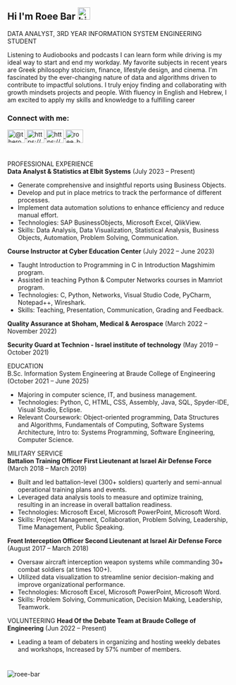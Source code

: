 ## Hi I'm Roee Bar <img src="https://user-images.githubusercontent.com/1303154/88677602-1635ba80-d120-11ea-84d8-d263ba5fc3c0.gif" width="28px" height="28px" alt="hi">

DATA ANALYST, 3RD YEAR INFORMATION SYSTEM ENGINEERING STUDENT

Listening to Audiobooks and podcasts I can learn form while driving is my ideal way to start and end my workday.
My favorite subjects in recent years are Greek philosophy stoicism, finance, lifestyle design, and cinema.
I'm fascinated by the ever-changing nature of data and algorithms driven to contribute to impactful solutions.
I truly enjoy finding and collaborating with growth mindsets projects and people.
With fluency in English and Hebrew, I am excited to apply my skills and knowledge to a fulfilling career

<h3 align="left">Connect with me:</h3>
<p align="left">
  <a href="https://twitter.com/@theroeebar" target="blank">
      <img align="center" src="https://raw.githubusercontent.com/rahuldkjain/github-profile-readme-generator/master/src/images/icons/Social/twitter.svg" alt="@theroeebar" height="30" width="40"/>
  </a>
<a href="https://www.linkedin.com/in/roee-bar/" target="blank">
  <img align="center" src="https://raw.githubusercontent.com/rahuldkjain/github-profile-readme-generator/master/src/images/icons/Social/linked-in-alt.svg" alt="https://www.linkedin.com/in/roee-bar/" height="30" width="40"/>
</a>
<a href="https://www.facebook.com/roee45" target="blank">
  <img align="center" src="https://raw.githubusercontent.com/rahuldkjain/github-profile-readme-generator/master/src/images/icons/Social/facebook.svg" alt="https://www.facebook.com/roee45" height="30" width="40"/>
</a>
<a href="https://instagram.com/roee_bar" target="blank">
  <img align="center" src="https://raw.githubusercontent.com/rahuldkjain/github-profile-readme-generator/master/src/images/icons/Social/instagram.svg" alt="roee_bar" height="30" width="40"/>
</a>
</p>

#

PROFESSIONAL EXPERIENCE<br>
**Data Analyst & Statistics at Elbit Systems** (July 2023 – Present)
- Generate comprehensive and insightful reports using Business Objects.
- Develop and put in place metrics to track the performance of different processes.
- Implement data automation solutions to enhance efficiency and reduce manual effort.
- Technologies: SAP BusinessObjects, Microsoft Excel, QlikView.
- Skills: Data Analysis, Data Visualization, Statistical Analysis, Business Objects, Automation, Problem Solving, Communication.

**Course Instructor at Cyber Education Center** (July 2022 – June 2023)
- Taught Introduction to Programming in C in Introduction Magshimim program.
- Assisted in teaching Python & Computer Networks courses in Mamriot program.
- Technologies: C, Python, Networks, Visual Studio Code, PyCharm, Notepad++, Wireshark.
- Skills: Teaching, Presentation, Communication, Grading and Feedback.

**Quality Assurance at Shoham, Medical & Aerospace** (March 2022 – November 2022)

**Security Guard at Technion - Israel institute of technology** (May 2019 – October 2021)

EDUCATION<br>
B.Sc. Information System Engineering at Braude College of Engineering (October 2021 – June 2025)
- Majoring in computer science, IT, and business management.
- Technologies: Python, C, HTML, CSS, Assembly, Java, SQL, Spyder-IDE, Visual Studio, Eclipse.
- Relevant Coursework: Object-oriented programming, Data Structures and Algorithms, Fundamentals of Computing, Software Systems Architecture, Intro to: Systems Programming, Software Engineering, Computer Science.

MILITARY SERVICE<br>
**Battalion Training Officer First Lieutenant at Israel Air Defense Force** (March 2018 – March 2019)
- Built and led battalion-level (300+ soldiers) quarterly and semi-annual operational training plans and events.
- Leveraged data analysis tools to measure and optimize training, resulting in an increase in overall battalion readiness.
- Technologies: Microsoft Excel, Microsoft PowerPoint, Microsoft Word.
- Skills: Project Management, Collaboration, Problem Solving, Leadership, Time Management, Public Speaking.

**Front Interception Officer Second Lieutenant at Israel Air Defense Force** (August 2017 – March 2018)
- Oversaw aircraft interception weapon systems while commanding 30+ combat soldiers (at times 100+).
- Utilized data visualization to streamline senior decision-making and improve organizational performance.
- Technologies: Microsoft Excel, Microsoft PowerPoint, Microsoft Word.
- Skills: Problem Solving, Communication, Decision Making, Leadership, Teamwork.

VOLUNTEERING
**Head Of the Debate Team at Braude College of Engineering** (Jun 2022 – Present)
- Leading a team of debaters in organizing and hosting weekly debates and workshops, Increased by 57% number of members.

#

<p><img align="left" src="https://github-readme-stats.vercel.app/api?username=roee-bar&show_icons=true&locale=en" alt="roee-bar" /></p>

